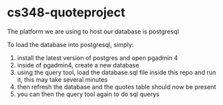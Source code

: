 # cs348-quoteproject
The platform we are using to host our database is postgresql

To load the database into postgresql, simply: 
1. install the latest version of postgres and open pgadmin 4
2. inside of pgadmin4, create a new database 
3. using the query tool, load the database.sql file inside this repo and run it, this may take several minutes
4. then refresh the database and the quotes table should now be present
5. you can then the query tool again to do sql querys
